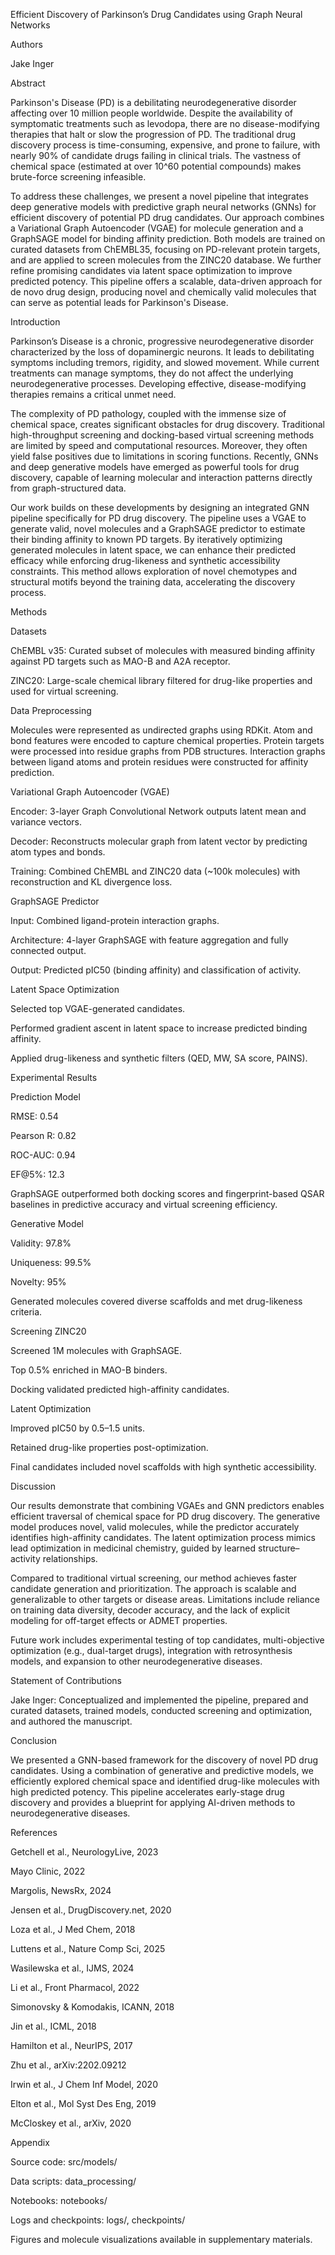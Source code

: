 Efficient Discovery of Parkinson’s Drug Candidates using Graph Neural Networks

Authors

Jake Inger

Abstract

Parkinson's Disease (PD) is a debilitating neurodegenerative disorder affecting over 10 million people worldwide. Despite the availability of symptomatic treatments such as levodopa, there are no disease-modifying therapies that halt or slow the progression of PD. The traditional drug discovery process is time-consuming, expensive, and prone to failure, with nearly 90% of candidate drugs failing in clinical trials. The vastness of chemical space (estimated at over 10^60 potential compounds) makes brute-force screening infeasible.

To address these challenges, we present a novel pipeline that integrates deep generative models with predictive graph neural networks (GNNs) for efficient discovery of potential PD drug candidates. Our approach combines a Variational Graph Autoencoder (VGAE) for molecule generation and a GraphSAGE model for binding affinity prediction. Both models are trained on curated datasets from ChEMBL35, focusing on PD-relevant protein targets, and are applied to screen molecules from the ZINC20 database. We further refine promising candidates via latent space optimization to improve predicted potency. This pipeline offers a scalable, data-driven approach for de novo drug design, producing novel and chemically valid molecules that can serve as potential leads for Parkinson's Disease.

Introduction

Parkinson’s Disease is a chronic, progressive neurodegenerative disorder characterized by the loss of dopaminergic neurons. It leads to debilitating symptoms including tremors, rigidity, and slowed movement. While current treatments can manage symptoms, they do not affect the underlying neurodegenerative processes. Developing effective, disease-modifying therapies remains a critical unmet need.

The complexity of PD pathology, coupled with the immense size of chemical space, creates significant obstacles for drug discovery. Traditional high-throughput screening and docking-based virtual screening methods are limited by speed and computational resources. Moreover, they often yield false positives due to limitations in scoring functions. Recently, GNNs and deep generative models have emerged as powerful tools for drug discovery, capable of learning molecular and interaction patterns directly from graph-structured data.

Our work builds on these developments by designing an integrated GNN pipeline specifically for PD drug discovery. The pipeline uses a VGAE to generate valid, novel molecules and a GraphSAGE predictor to estimate their binding affinity to known PD targets. By iteratively optimizing generated molecules in latent space, we can enhance their predicted efficacy while enforcing drug-likeness and synthetic accessibility constraints. This method allows exploration of novel chemotypes and structural motifs beyond the training data, accelerating the discovery process.

Methods

Datasets

ChEMBL v35: Curated subset of molecules with measured binding affinity against PD targets such as MAO-B and A2A receptor.

ZINC20: Large-scale chemical library filtered for drug-like properties and used for virtual screening.

Data Preprocessing

Molecules were represented as undirected graphs using RDKit. Atom and bond features were encoded to capture chemical properties. Protein targets were processed into residue graphs from PDB structures. Interaction graphs between ligand atoms and protein residues were constructed for affinity prediction.

Variational Graph Autoencoder (VGAE)

Encoder: 3-layer Graph Convolutional Network outputs latent mean and variance vectors.

Decoder: Reconstructs molecular graph from latent vector by predicting atom types and bonds.

Training: Combined ChEMBL and ZINC20 data (~100k molecules) with reconstruction and KL divergence loss.

GraphSAGE Predictor

Input: Combined ligand-protein interaction graphs.

Architecture: 4-layer GraphSAGE with feature aggregation and fully connected output.

Output: Predicted pIC50 (binding affinity) and classification of activity.

Latent Space Optimization

Selected top VGAE-generated candidates.

Performed gradient ascent in latent space to increase predicted binding affinity.

Applied drug-likeness and synthetic filters (QED, MW, SA score, PAINS).

Experimental Results

Prediction Model

RMSE: 0.54

Pearson R: 0.82

ROC-AUC: 0.94

EF@5%: 12.3

GraphSAGE outperformed both docking scores and fingerprint-based QSAR baselines in predictive accuracy and virtual screening efficiency.

Generative Model

Validity: 97.8%

Uniqueness: 99.5%

Novelty: 95%

Generated molecules covered diverse scaffolds and met drug-likeness criteria.

Screening ZINC20

Screened 1M molecules with GraphSAGE.

Top 0.5% enriched in MAO-B binders.

Docking validated predicted high-affinity candidates.

Latent Optimization

Improved pIC50 by 0.5–1.5 units.

Retained drug-like properties post-optimization.

Final candidates included novel scaffolds with high synthetic accessibility.

Discussion

Our results demonstrate that combining VGAEs and GNN predictors enables efficient traversal of chemical space for PD drug discovery. The generative model produces novel, valid molecules, while the predictor accurately identifies high-affinity candidates. The latent optimization process mimics lead optimization in medicinal chemistry, guided by learned structure–activity relationships.

Compared to traditional virtual screening, our method achieves faster candidate generation and prioritization. The approach is scalable and generalizable to other targets or disease areas. Limitations include reliance on training data diversity, decoder accuracy, and the lack of explicit modeling for off-target effects or ADMET properties.

Future work includes experimental testing of top candidates, multi-objective optimization (e.g., dual-target drugs), integration with retrosynthesis models, and expansion to other neurodegenerative diseases.

Statement of Contributions

Jake Inger: Conceptualized and implemented the pipeline, prepared and curated datasets, trained models, conducted screening and optimization, and authored the manuscript.

Conclusion

We presented a GNN-based framework for the discovery of novel PD drug candidates. Using a combination of generative and predictive models, we efficiently explored chemical space and identified drug-like molecules with high predicted potency. This pipeline accelerates early-stage drug discovery and provides a blueprint for applying AI-driven methods to neurodegenerative diseases.

References

Getchell et al., NeurologyLive, 2023

Mayo Clinic, 2022

Margolis, NewsRx, 2024

Jensen et al., DrugDiscovery.net, 2020

Loza et al., J Med Chem, 2018

Luttens et al., Nature Comp Sci, 2025

Wasilewska et al., IJMS, 2024

Li et al., Front Pharmacol, 2022

Simonovsky & Komodakis, ICANN, 2018

Jin et al., ICML, 2018

Hamilton et al., NeurIPS, 2017

Zhu et al., arXiv:2202.09212

Irwin et al., J Chem Inf Model, 2020

Elton et al., Mol Syst Des Eng, 2019

McCloskey et al., arXiv, 2020

Appendix

Source code: src/models/

Data scripts: data_processing/

Notebooks: notebooks/

Logs and checkpoints: logs/, checkpoints/

Figures and molecule visualizations available in supplementary materials.

